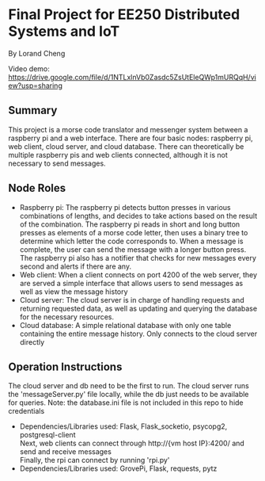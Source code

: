 # Final Project for EE250 Distributed Systems and IoT
By Lorand Cheng

Video demo: https://drive.google.com/file/d/1NTLxlnVb0Zasdc5ZsUtEleQWp1mURQqH/view?usp=sharing
## Summary
This project is a morse code translator and messenger system between a raspberry pi and a web interface. There are four basic nodes: raspberry pi, web client, cloud server, and cloud database. There can theoretically be multiple raspberry pis and web clients connected, although it is not necessary to send messages.

## Node Roles
- Raspberry pi: The raspberry pi detects button presses in various combinations of lengths, and decides to take actions based on the result of the combination. The raspberry pi reads in short and long button presses as elements of a morse code letter, then uses a binary tree to determine which letter the code corresponds to. When a message is complete, the user can send the message with a longer button press. The raspberry pi also has a notifier that checks for new messages every second and alerts if there are any.
- Web client: When a client connects on port 4200 of the web server, they are served a simple interface that allows users to send messages as well as view the message history
- Cloud server: The cloud server is in charge of handling requests and returning requested data, as well as updating and querying the database for the necessary resources.
- Cloud database: A simple relational database with only one table containing the entire message history. Only connects to the cloud server directly

## Operation Instructions
The cloud server and db need to be the first to run. The cloud server runs the 'messageServer.py' file locally, while the db just needs to be available for queries. Note: the database.ini file is not included in this repo to hide credentials
- Dependencies/Libraries used: Flask, Flask_socketio, psycopg2, postgresql-client  
Next, web clients can connect through http://{vm host IP}:4200/ and send and receive messages  
Finally, the rpi can connect by running 'rpi.py'  
- Dependencies/Libraries used: GrovePi, Flask, requests, pytz